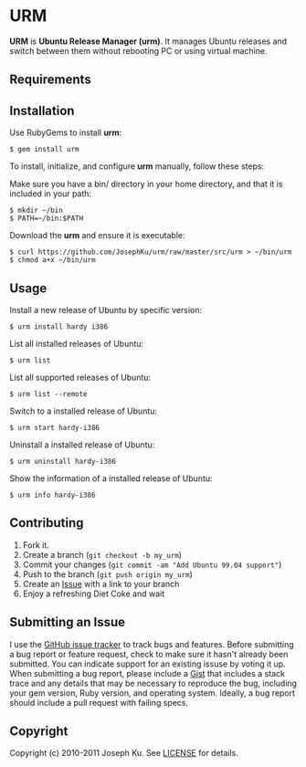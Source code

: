 URM
===

**URM** is **Ubuntu Release Manager (urm)**. It manages Ubuntu releases
and switch between them without rebooting PC or using virtual machine.

Requirements
------------



Installation
------------

Use RubyGems to install **urm**:

    $ gem install urm


To install, initialize, and configure **urm** manually, follow these steps:

Make sure you have a bin/ directory in your home directory, and that it is included in your path:

    $ mkdir ~/bin
    $ PATH=~/bin:$PATH

Download the **urm** and ensure it is executable:

    $ curl https://github.com/JosephKu/urm/raw/master/src/urm > ~/bin/urm
    $ chmod a+x ~/bin/urm


Usage
-----

Install a new release of Ubuntu by specific version:

    $ urm install hardy i386

List all installed releases of Ubuntu:

    $ urm list

List all supported releases of Ubuntu:

    $ urm list --remote

Switch to a installed release of Ubuntu:

    $ urm start hardy-i386

Uninstall a installed release of Ubuntu:

    $ urm uninstall hardy-i386

Show the information of a installed release of Ubuntu:

    $ urm info hardy-i386


Contributing
------------

1. Fork it.
2. Create a branch (`git checkout -b my_urm`)
3. Commit your changes (`git commit -am "Add Ubuntu 99.04 support"`)
4. Push to the branch (`git push origin my_urm`)
5. Create an [Issue][1] with a link to your branch
6. Enjoy a refreshing Diet Coke and wait


Submitting an Issue
-------------------
I use the [GitHub issue tracker](https://github.com/JosephKu/urm/issues) to track bugs and
features. Before submitting a bug report or feature request, check to make sure it hasn't already
been submitted. You can indicate support for an existing issuse by voting it up. When submitting a
bug report, please include a [Gist](http://gist.github.com/) that includes a stack trace and any
details that may be necessary to reproduce the bug, including your gem version, Ruby version, and
operating system. Ideally, a bug report should include a pull request with failing specs.


Copyright
---------
Copyright (c) 2010-2011 Joseph Ku.
See [LICENSE](https://github.com/JosephKu/urm/blob/master/LICENSE) for details.



[1]: https://github.com/JosephKu/urm/issues


